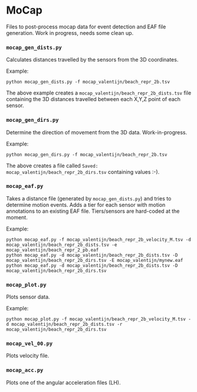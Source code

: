 # MoCap 

Files to post-process mocap data for event detection and EAF file generation. Work in progress, needs some clean up.

### `mocap_gen_dists.py`

Calculates distances travelled by the sensors from the 3D coordinates. 

Example:
```shell
python mocap_gen_dists.py -f mocap_valentijn/beach_repr_2b.tsv
```

The above example creates a `mocap_valentijn/beach_repr_2b_dists.tsv` file containing the 3D distances travelled between each X,Y,Z point of each sensor.

### `mocap_gen_dirs.py`

Determine the direction of movement from the 3D data. Work-in-progress.

Example:
```shell
python mocap_gen_dirs.py -f mocap_valentijn/beach_repr_2b.tsv
```

The above creates a file called `Saved: mocap_valentijn/beach_repr_2b_dirs.tsv` containing values :-).

### `mocap_eaf.py`

Takes a distance file (generated by `mocap_gen_dists.py`) and tries to determine motion events. Adds a tier for each sensor with motion annotations to an existing EAF file. Tiers/sensors are hard-coded at the moment.

Example:
```shell
python mocap_eaf.py -f mocap_valentijn/beach_repr_2b_velocity_M.tsv -d mocap_valentijn/beach_repr_2b_dists.tsv -e mocap_valentijn/beach_repr_2_pb.eaf 
python mocap_eaf.py -d mocap_valentijn/beach_repr_2b_dists.tsv -D mocap_valentijn/beach_repr_2b_dirs.tsv -E mocap_valentijn/mynew.eaf
python mocap_eaf.py -d mocap_valentijn/beach_repr_2b_dists.tsv -D mocap_valentijn/beach_repr_2b_dirs.tsv 
```

### `mocap_plot.py`

Plots sensor data.

Example:
```shell
python mocap_plot.py -f mocap_valentijn/beach_repr_2b_velocity_M.tsv -d mocap_valentijn/beach_repr_2b_dists.tsv -r mocap_valentijn/beach_repr_2b_dirs.tsv
```

### `mocap_vel_00.py`

Plots velocity file.

### `mocap_acc.py`

Plots one of the angular acceleration files (LH).
